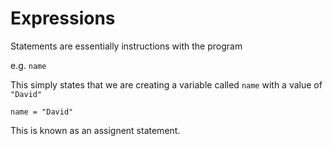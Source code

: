 # Expressions

Statements are essentially instructions with the program

e.g. `name` 

This simply states that we are creating a variable called `name` with a value of `"David"`

```
name = "David"
```

This is known as an assignent statement.



